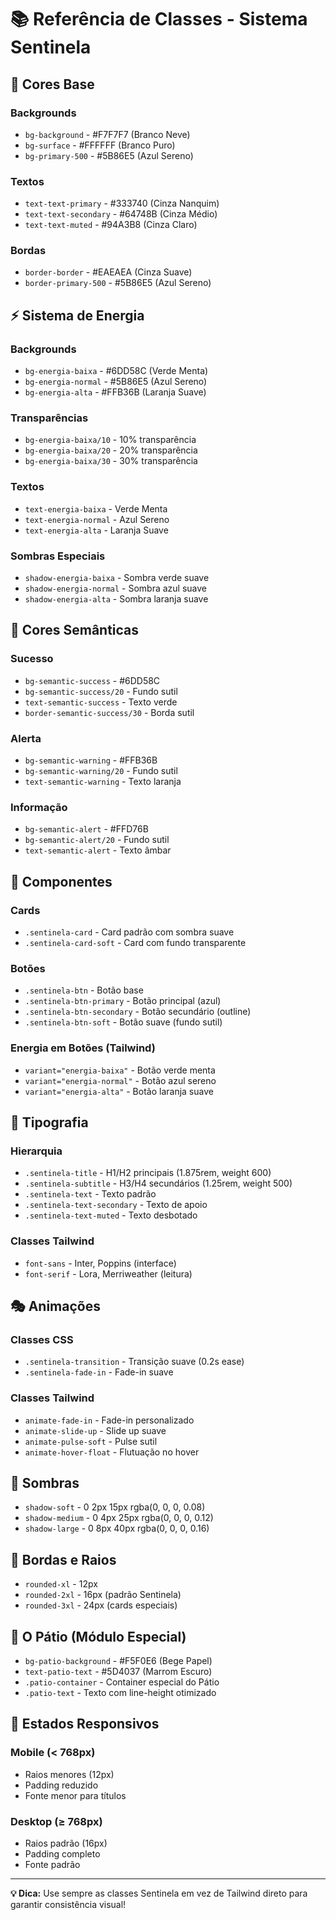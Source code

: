 # 📚 Referência de Classes - Sistema Sentinela

## 🎨 **Cores Base**

### Backgrounds
- `bg-background` - #F7F7F7 (Branco Neve)
- `bg-surface` - #FFFFFF (Branco Puro)
- `bg-primary-500` - #5B86E5 (Azul Sereno)

### Textos
- `text-text-primary` - #333740 (Cinza Nanquim)
- `text-text-secondary` - #64748B (Cinza Médio)
- `text-text-muted` - #94A3B8 (Cinza Claro)

### Bordas
- `border-border` - #EAEAEA (Cinza Suave)
- `border-primary-500` - #5B86E5 (Azul Sereno)

## ⚡ **Sistema de Energia**

### Backgrounds
- `bg-energia-baixa` - #6DD58C (Verde Menta)
- `bg-energia-normal` - #5B86E5 (Azul Sereno)  
- `bg-energia-alta` - #FFB36B (Laranja Suave)

### Transparências
- `bg-energia-baixa/10` - 10% transparência
- `bg-energia-baixa/20` - 20% transparência
- `bg-energia-baixa/30` - 30% transparência

### Textos
- `text-energia-baixa` - Verde Menta
- `text-energia-normal` - Azul Sereno
- `text-energia-alta` - Laranja Suave

### Sombras Especiais
- `shadow-energia-baixa` - Sombra verde suave
- `shadow-energia-normal` - Sombra azul suave
- `shadow-energia-alta` - Sombra laranja suave

## 🎯 **Cores Semânticas**

### Sucesso
- `bg-semantic-success` - #6DD58C
- `bg-semantic-success/20` - Fundo sutil
- `text-semantic-success` - Texto verde
- `border-semantic-success/30` - Borda sutil

### Alerta
- `bg-semantic-warning` - #FFB36B
- `bg-semantic-warning/20` - Fundo sutil
- `text-semantic-warning` - Texto laranja

### Informação
- `bg-semantic-alert` - #FFD76B
- `bg-semantic-alert/20` - Fundo sutil
- `text-semantic-alert` - Texto âmbar

## 🧱 **Componentes**

### Cards
- `.sentinela-card` - Card padrão com sombra suave
- `.sentinela-card-soft` - Card com fundo transparente

### Botões
- `.sentinela-btn` - Botão base
- `.sentinela-btn-primary` - Botão principal (azul)
- `.sentinela-btn-secondary` - Botão secundário (outline)
- `.sentinela-btn-soft` - Botão suave (fundo sutil)

### Energia em Botões (Tailwind)
- `variant="energia-baixa"` - Botão verde menta
- `variant="energia-normal"` - Botão azul sereno
- `variant="energia-alta"` - Botão laranja suave

## 📝 **Tipografia**

### Hierarquia
- `.sentinela-title` - H1/H2 principais (1.875rem, weight 600)
- `.sentinela-subtitle` - H3/H4 secundários (1.25rem, weight 500)
- `.sentinela-text` - Texto padrão
- `.sentinela-text-secondary` - Texto de apoio
- `.sentinela-text-muted` - Texto desbotado

### Classes Tailwind
- `font-sans` - Inter, Poppins (interface)
- `font-serif` - Lora, Merriweather (leitura)

## 🎭 **Animações**

### Classes CSS
- `.sentinela-transition` - Transição suave (0.2s ease)
- `.sentinela-fade-in` - Fade-in suave

### Classes Tailwind
- `animate-fade-in` - Fade-in personalizado
- `animate-slide-up` - Slide up suave
- `animate-pulse-soft` - Pulse sutil
- `animate-hover-float` - Flutuação no hover

## 🔲 **Sombras**

- `shadow-soft` - 0 2px 15px rgba(0, 0, 0, 0.08)
- `shadow-medium` - 0 4px 25px rgba(0, 0, 0, 0.12)
- `shadow-large` - 0 8px 40px rgba(0, 0, 0, 0.16)

## 📐 **Bordas e Raios**

- `rounded-xl` - 12px
- `rounded-2xl` - 16px (padrão Sentinela)
- `rounded-3xl` - 24px (cards especiais)

## 🎨 **O Pátio (Módulo Especial)**

- `bg-patio-background` - #F5F0E6 (Bege Papel)
- `text-patio-text` - #5D4037 (Marrom Escuro)
- `.patio-container` - Container especial do Pátio
- `.patio-text` - Texto com line-height otimizado

## 📱 **Estados Responsivos**

### Mobile (< 768px)
- Raios menores (12px)
- Padding reduzido
- Fonte menor para títulos

### Desktop (≥ 768px)  
- Raios padrão (16px)
- Padding completo
- Fonte padrão

---

**💡 Dica:** Use sempre as classes Sentinela em vez de Tailwind direto para garantir consistência visual!
